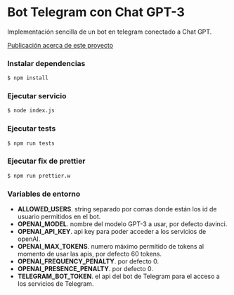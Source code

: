 # Bot Telegram con Chat GPT-3

Implementación sencilla de un bot en telegram conectado a Chat GPT.

[Publicación acerca de este proyecto](https://80bits.blog/index.php/2023/02/19/bot-de-telegram-con-chat-gpt-3/)

### Instalar dependencias

```bash
$ npm install
```

### Ejecutar servicio

```bash
$ node index.js
```

### Ejecutar tests

```bash
$ npm run tests
```

### Ejecutar fix de prettier

```bash
$ npm run prettier.w
```

### Variables de entorno

-   **ALLOWED_USERS**. string separado por comas donde están los id de usuario permitidos en el bot.
-   **OPENAI_MODEL**. nombre del modelo GPT-3 a usar, por defecto davinci.
-   **OPENAI_API_KEY**. api key para poder acceder a los servicios de openAI.
-   **OPENAI_MAX_TOKENS**. numero máximo permitido de tokens al momento de usar las apis, por defecto 60 tokens.
-   **OPENAI_FREQUENCY_PENALTY**. por defecto 0.
-   **OPENAI_PRESENCE_PENALTY**. por defecto 0.
-   **TELEGRAM_BOT_TOKEN**. el api del bot de Telegram para el acceso a los servicios de Telegram.
